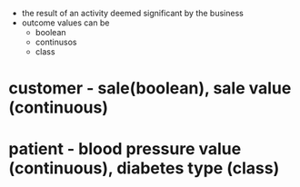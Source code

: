 * the result of an activity deemed significant by the business
* outcome values can be 
    * boolean
    * continusos
    * class


# customer - sale(boolean), sale value (continuous)
# patient - blood pressure value (continuous), diabetes type (class)
